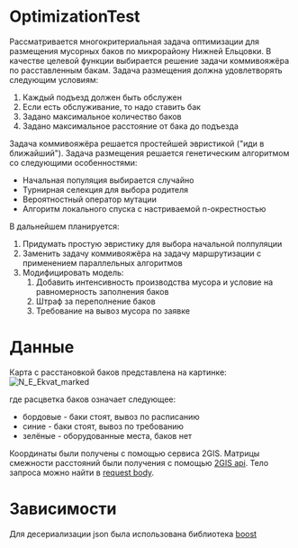 # OptimizationTest
Рассматривается многокритериальная задача оптимизации для размещения мусорных баков по микрорайону Нижней Ельцовки. В качестве целевой функции выбирается решение задачи коммивояжёра по расставленным бакам. Задача размещения должна удовлетворять следующим условиям:
1. Каждый подъезд должен быть обслужен
1. Если есть обслуживание, то надо ставить бак
1. Задано максимальное количество баков
1. Задано максимальное расстояние от бака до подъезда 

Задача коммивояжёра решается простейшей эвристикой ("иди в ближайший"). Задача размещения решается генетическим алгоритмом со следующими особенностями:
* Начальная популяция выбирается случайно
* Турнирная селекция для выбора родителя
* Вероятностный оператор мутации
* Алгоритм локального спуска с настриваемой n-окрестностью

В дальнейшем планируется:
1. Придумать простую эвристику для выбора начальной полпуляции
1. Заменить задачу коммивояжёра на задачу маршрутизации с применением параллельных алгоритмов
1. Модифицировать модель:
   1. Добавить интенсивность производства мусора и условие на равномерность заполнения баков 
   1. Штраф за переполнение баков
   1. Требование на вывоз мусора по заявке
   
# Данные
Карта с расстановкой баков представлена на картинке:
![N_E_Ekvat_marked](https://user-images.githubusercontent.com/22174649/126031709-0e6e49d5-5dd4-47dc-b585-16f8bd62c489.png)

где расцветка баков означает следующее:
* бордовые - баки стоят, вывоз по расписанию
* синие - баки стоят, вывоз по требованию
* зелёные - оборудованные места, баков нет

Координаты были получены с помощью сервиса 2GIS. Матрицы смежности расстояний были получения с помощью [2GIS api](https://docs.2gis.com/ru/api/navigation/distance-matrix/overview). Тело запроса можно найти в [request body](https://github.com/ArtemKalney/OptimizationTest/blob/main/documents/%D0%A2%D0%B5%D1%81%D1%82%D0%BE%D0%B2%D1%8B%D0%B9%20%D0%BF%D1%80%D0%B8%D0%BC%D0%B5%D1%80/body.json).

# Зависимости
Для десериализации json была использована библиотека [boost](https://nuwen.net/mingw.html)

